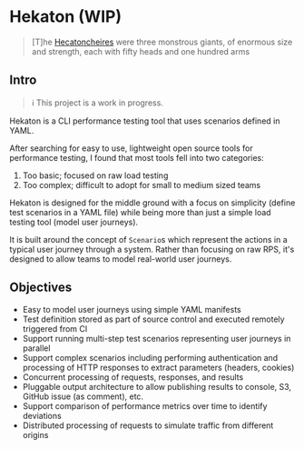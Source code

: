 # Hekaton (WIP)

> [T]he [Hecatoncheires](https://en.wikipedia.org/wiki/Hecatoncheires) were three monstrous giants, of enormous size and strength, each with fifty heads and one hundred arms

## Intro

> ℹ️ This project is a work in progress.

Hekaton is a CLI performance testing tool that uses scenarios defined in YAML.

After searching for easy to use, lightweight open source tools for performance testing, I found that most tools fell into two categories:

1. Too basic; focused on raw load testing
2. Too complex; difficult to adopt for small to medium sized teams

Hekaton is designed for the middle ground with a focus on simplicity (define test scenarios in a YAML file) while being more than just a simple load testing tool (model user journeys).

It is built around the concept of `Scenario`s  which represent the actions in a typical user journey through a system.  Rather than focusing on raw RPS, it's designed to allow teams to model real-world user journeys.

## Objectives

- Easy to model user journeys using simple YAML manifests
- Test definition stored as part of source control and executed remotely triggered from CI
- Support running multi-step test scenarios representing user journeys in parallel
- Support complex scenarios including performing authentication and processing of HTTP responses to extract parameters (headers, cookies)
- Concurrent processing of requests, responses, and results
- Pluggable output architecture to allow publishing results to console, S3, GitHub issue (as comment), etc.
- Support comparison of performance metrics over time to identify deviations
- Distributed processing of requests to simulate traffic from different origins